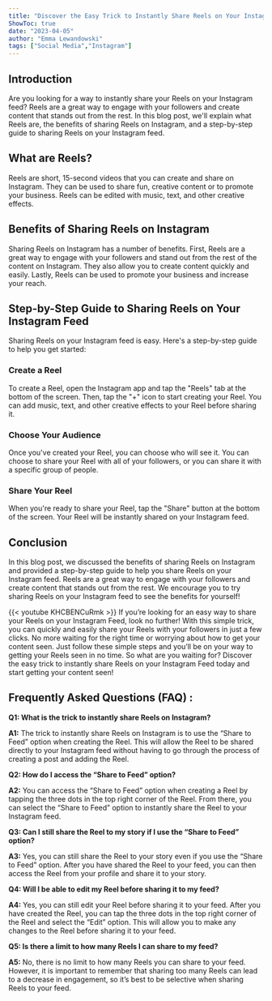 ```yaml
---
title: "Discover the Easy Trick to Instantly Share Reels on Your Instagram Feed!"
ShowToc: true 
date: "2023-04-05"
author: "Emma Lewandowski" 
tags: ["Social Media","Instagram"]
---
```

## Introduction

Are you looking for a way to instantly share your Reels on your Instagram feed? Reels are a great way to engage with your followers and create content that stands out from the rest. In this blog post, we'll explain what Reels are, the benefits of sharing Reels on Instagram, and a step-by-step guide to sharing Reels on your Instagram feed. 

## What are Reels?

Reels are short, 15-second videos that you can create and share on Instagram. They can be used to share fun, creative content or to promote your business. Reels can be edited with music, text, and other creative effects. 

## Benefits of Sharing Reels on Instagram

Sharing Reels on Instagram has a number of benefits. First, Reels are a great way to engage with your followers and stand out from the rest of the content on Instagram. They also allow you to create content quickly and easily. Lastly, Reels can be used to promote your business and increase your reach. 

## Step-by-Step Guide to Sharing Reels on Your Instagram Feed

Sharing Reels on your Instagram feed is easy. Here's a step-by-step guide to help you get started: 

### Create a Reel

To create a Reel, open the Instagram app and tap the "Reels" tab at the bottom of the screen. Then, tap the "+" icon to start creating your Reel. You can add music, text, and other creative effects to your Reel before sharing it. 

### Choose Your Audience

Once you've created your Reel, you can choose who will see it. You can choose to share your Reel with all of your followers, or you can share it with a specific group of people. 

### Share Your Reel

When you're ready to share your Reel, tap the "Share" button at the bottom of the screen. Your Reel will be instantly shared on your Instagram feed. 

## Conclusion

In this blog post, we discussed the benefits of sharing Reels on Instagram and provided a step-by-step guide to help you share Reels on your Instagram feed. Reels are a great way to engage with your followers and create content that stands out from the rest. We encourage you to try sharing Reels on your Instagram feed to see the benefits for yourself!

{{< youtube KHCBENCuRmk >}} 
If you’re looking for an easy way to share your Reels on your Instagram Feed, look no further! With this simple trick, you can quickly and easily share your Reels with your followers in just a few clicks. No more waiting for the right time or worrying about how to get your content seen. Just follow these simple steps and you’ll be on your way to getting your Reels seen in no time. So what are you waiting for? Discover the easy trick to instantly share Reels on your Instagram Feed today and start getting your content seen!

## Frequently Asked Questions (FAQ) :
**Q1: What is the trick to instantly share Reels on Instagram?**

**A1:** The trick to instantly share Reels on Instagram is to use the “Share to Feed” option when creating the Reel. This will allow the Reel to be shared directly to your Instagram feed without having to go through the process of creating a post and adding the Reel.

**Q2: How do I access the “Share to Feed” option?**

**A2:** You can access the “Share to Feed” option when creating a Reel by tapping the three dots in the top right corner of the Reel. From there, you can select the “Share to Feed” option to instantly share the Reel to your Instagram feed. 

**Q3: Can I still share the Reel to my story if I use the “Share to Feed” option?**

**A3:** Yes, you can still share the Reel to your story even if you use the “Share to Feed” option. After you have shared the Reel to your feed, you can then access the Reel from your profile and share it to your story. 

**Q4: Will I be able to edit my Reel before sharing it to my feed?**

**A4:** Yes, you can still edit your Reel before sharing it to your feed. After you have created the Reel, you can tap the three dots in the top right corner of the Reel and select the “Edit” option. This will allow you to make any changes to the Reel before sharing it to your feed. 

**Q5: Is there a limit to how many Reels I can share to my feed?**

**A5:** No, there is no limit to how many Reels you can share to your feed. However, it is important to remember that sharing too many Reels can lead to a decrease in engagement, so it’s best to be selective when sharing Reels to your feed.



